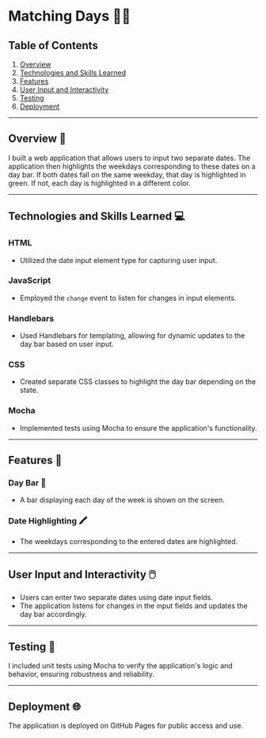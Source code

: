 # Matching Days 📆✅

## Table of Contents

1. [Overview](#overview)
2. [Technologies and Skills Learned](#technologies-and-skills-learned)
3. [Features](#features)
4. [User Input and Interactivity](#user-input-and-interactivity)
5. [Testing](#testing)
6. [Deployment](#deployment)

---

## Overview 📝

I built a web application that allows users to input two separate dates. The application then highlights the weekdays corresponding to these dates on a day bar. If both dates fall on the same weekday, that day is highlighted in green. If not, each day is highlighted in a different color.

---

## Technologies and Skills Learned 💻

### HTML
- Utilized the date input element type for capturing user input.

### JavaScript
- Employed the `change` event to listen for changes in input elements.

### Handlebars
- Used Handlebars for templating, allowing for dynamic updates to the day bar based on user input.

### CSS
- Created separate CSS classes to highlight the day bar depending on the state.

### Mocha
- Implemented tests using Mocha to ensure the application's functionality.

---

## Features 🌟

### Day Bar 📆
- A bar displaying each day of the week is shown on the screen.

### Date Highlighting 🖍️
- The weekdays corresponding to the entered dates are highlighted.

---

## User Input and Interactivity 🖱️

- Users can enter two separate dates using date input fields.
- The application listens for changes in the input fields and updates the day bar accordingly.

---

## Testing 🧪

I included unit tests using Mocha to verify the application's logic and behavior, ensuring robustness and reliability.

---

## Deployment 🌐

The application is deployed on GitHub Pages for public access and use.

